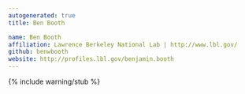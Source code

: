 ```yaml
---
autogenerated: true
title: Ben Booth

name: Ben Booth
affiliation: Lawrence Berkeley National Lab | http://www.lbl.gov/
github: benwbooth
website: http://profiles.lbl.gov/benjamin.booth
---
```

{% include warning/stub %}

